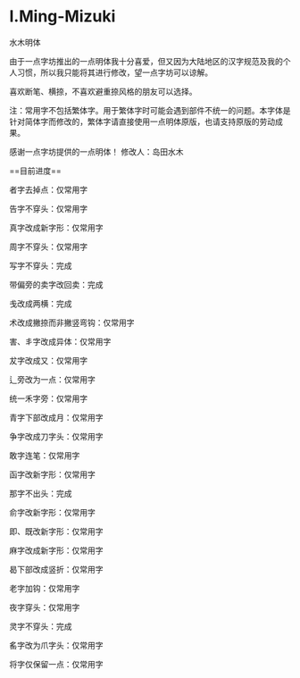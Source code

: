 # I.Ming-Mizuki
水木明体

由于一点字坊推出的一点明体我十分喜爱，但又因为大陆地区的汉字规范及我的个人习惯，所以我只能将其进行修改，望一点字坊可以谅解。

喜欢断笔、横捺，不喜欢避重捺风格的朋友可以选择。

注：常用字不包括繁体字。用于繁体字时可能会遇到部件不统一的问题。本字体是针对简体字而修改的，繁体字请直接使用一点明体原版，也请支持原版的劳动成果。

感谢一点字坊提供的一点明体！
修改人：岛田水木

==目前进度==

者字去掉点：仅常用字

告字不穿头：仅常用字

真字改成新字形：仅常用字

周字不穿头：仅常用字

写字不穿头：完成

带偏旁的卖字改回卖：完成

戋改成两横：完成

术改成撇捺而非撇竖弯钩：仅常用字

害、丯字改成异体：仅常用字

犮字改成又：仅常用字

辶旁改为一点：仅常用字

统一禾字旁：仅常用字

青字下部改成月：仅常用字

争字改成刀字头：仅常用字

敢字连笔：仅常用字

函字改新字形：仅常用字

那字不出头：完成

俞字改新字形：仅常用字

即、既改新字形：仅常用字

麻字改成新字形：仅常用字

曷下部改成竖折：仅常用字

老字加钩：仅常用字

夜字穿头：仅常用字

灵字不穿头：完成

䍃字改为爪字头：仅常用字

将字仅保留一点：仅常用字
